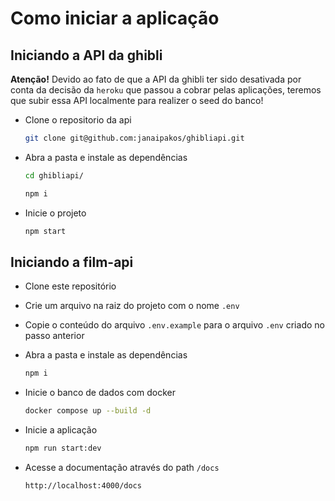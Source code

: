 # Como iniciar a aplicação

## Iniciando a API da ghibli

**Atenção!** Devido ao fato de que a API da ghibli ter sido desativada por conta da decisão da `heroku` que passou a cobrar pelas aplicações, teremos que subir essa API localmente para realizer o seed do banco!

- Clone o repositorio da api
  ```sh
  git clone git@github.com:janaipakos/ghibliapi.git
  ```

- Abra a pasta e instale as dependências

  ```sh
  cd ghibliapi/
  ```
  
  ```sh
  npm i
  ```

- Inicie o projeto

  ```sh
  npm start
  ```

## Iniciando a film-api

- Clone este repositório

- Crie um arquivo na raiz do projeto com o nome `.env`
- Copie o conteúdo do arquivo `.env.example` para o arquivo `.env` criado no passo anterior

- Abra a pasta e instale as dependências

  ```sh
  npm i
  ```

- Inicie o banco de dados com docker

  ```sh
  docker compose up --build -d
  ```

- Inicie a aplicação

  ```sh
  npm run start:dev
  ```

- Acesse a documentação através do path `/docs`

  ```
  http://localhost:4000/docs
  ```
